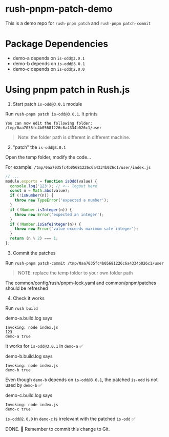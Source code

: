 # rush-pnpm-patch-demo

This is a demo repo for `rush-pnpm patch` and `rush-pnpm patch-commit`

# Package Dependencies

- demo-a depends on `is-odd@3.0.1`
- demo-b depends on `is-odd@3.0.1`
- demo-c depends on `is-odd@2.0.0`

# Using pnpm patch in Rush.js

1. Start patch `is-odd@3.0.1` module 

Run `rush-pnpm patch is-odd@3.0.1`. It prints

```
You can now edit the following folder: /tmp/0aa7035fc4b05681226c6a4334b026c1/user
```

> Note: the folder path is different in different machine.

2. "patch" the `is-odd@3.0.1`

Open the temp folder, modify the code...

For example: `/tmp/0aa7035fc4b05681226c6a4334b026c1/user/index.js`

```javascript
// ...
module.exports = function isOdd(value) {
  console.log('123'); // <-- logout here
  const n = Math.abs(value);
  if (!isNumber(n)) {
    throw new TypeError('expected a number');
  }
  if (!Number.isInteger(n)) {
    throw new Error('expected an integer');
  }
  if (!Number.isSafeInteger(n)) {
    throw new Error('value exceeds maximum safe integer');
  }
  return (n % 2) === 1;
};
```

3. Commit the patches

Run `rush-pnpm patch-commit /tmp/0aa7035fc4b05681226c6a4334b026c1/user`

> NOTE: replace the temp folder to your own folder path

The common/config/rush/pnpm-lock.yaml and common/pnpm/patches should be refreshed

4. Check it works

Run `rush build`

demo-a.build.log says

```
Invoking: node index.js 
123
demo-a true
```

It works for `is-odd@3.0.1` in `demo-a` ✅

demo-b.build.log says

```
Invoking: node index.js 
demo-b true
```

Even though `demo-b` depends on `is-odd@3.0.1`, the patched `is-odd` is not used by `demo-b` ✅

demo-c.build.log says

```
Invoking: node index.js 
demo-c true
```

`is-odd@2.0.0` in `demo-c` is irrelevant with the patched `is-odd` ✅

DONE. 👏 Remember to commit this change to Git.